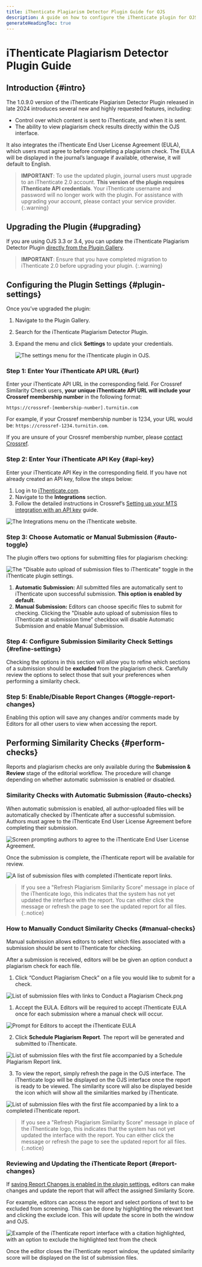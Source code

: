 ```yaml
---
title: iThenticate Plagiarism Detector Plugin Guide for OJS
description: A guide on how to configure the iThenticate plugin for OJS version 3.3/3.4/3.5 and use it to conduct similarity checks on files submitted by authors.
generateHeadingToc: true
---
```


# iThenticate Plagiarism Detector Plugin Guide

## Introduction {#intro}

The 1.0.9.0 version of the iThenticate Plagiarism Detector Plugin released in late 2024 introduces several new and highly requested features, including:

- Control over which content is sent to iThenticate, and when it is sent.
- The ability to view plagiarism check results directly within the OJS interface.

It also integrates the iThenticate End User License Agreement (EULA), which users must agree to before completing a plagiarism check. The EULA will be displayed in the journal’s language if available, otherwise, it will default to English.

> **IMPORTANT**: To use the updated plugin, journal users must upgrade to an iThenticate 2.0 account. **This version of the plugin requires iThenticate API credentials**. Your iThenticate username and password will no longer work with the plugin. For assistance with upgrading your account, please contact your service provider. {:.warning}

## Upgrading the Plugin {#upgrading}

If you are using OJS 3.3 or 3.4, you can update the iThenticate Plagiarism Detector Plugin [directly from the Plugin Gallery](https://docs.pkp.sfu.ca/learning-ojs/en/settings-website#plugin-gallery).

> **IMPORTANT**: Ensure that you have completed migration to iThenticate 2.0 before upgrading your plugin. {:.warning}

## Configuring the Plugin Settings {#plugin-settings}

Once you’ve upgraded the plugin:

1. Navigate to the Plugin Gallery.
2. Search for the iThenticate Plagiarism Detector Plugin.
3. Expand the menu and click **Settings** to update your credentials.
    
    ![The settings menu for the iThenticate plugin in OJS.](./assets/plugin-settings.png.png)
    

### Step 1: Enter Your iThenticate API URL {#url}

Enter your iThenticate API URL in the corresponding field. For Crossref Similarity Check users, **your unique iThenticate API URL will include your Crossref membership number** in the following format:

`https://crossref-[membership-number].turnitin.com`

For example, if your Crossref membership number is 1234, your URL would be: `https://crossref-1234.turnitin.com`.

If you are unsure of your Crossref membership number, please [contact Crossref](https://support.crossref.org/hc/en-us/requests/new?ticket_form_id=360001642691).

### Step 2: Enter Your iThenticate API Key {#api-key}

Enter your iThenticate API Key in the corresponding field. If you have not already created an API key, follow the steps below:

1. Log in to [iThenticate.com](https://www.ithenticate.com/).
2. Navigate to the **Integrations** section.
3. Follow the detailed instructions in Crossref’s [Setting up your MTS integration with an API key](https://www.crossref.org/documentation/similarity-check/ithenticatev2-mts-account-setup/api-key/) guide.

![The Integrations menu on the iThenticate website.](./assets/ithenticate-integrations.png)

### Step 3: Choose Automatic or Manual Submission  {#auto-toggle}

The plugin offers two options for submitting files for plagiarism checking:

![The "Disable auto upload of submission files to iThenticate" toggle in the iThenticate plugin settings.](auto-toggle.png)

1. **Automatic Submission:** All submitted files are automatically sent to iThenticate upon successful submission. **This option is enabled by default**.
2. **Manual Submission:** Editors can choose specific files to submit for checking. Clicking the "Disable auto upload of submission files to iThenticate at submission time” checkbox will disable Automatic Submission and enable Manual Submission.

### Step 4: Configure Submission Similarity Check Settings {#refine-settings}

Checking the options in this section will allow you to refine which sections of a submission should be **excluded** from the plagiarism check. Carefully review the options to select those that suit your preferences when performing a similarity check.

### Step 5: Enable/Disable Report Changes  {#toggle-report-changes}

Enabling this option will save any changes and/or comments made by Editors for all other users to view when accessing the report. 

## Performing Similarity Checks {#perform-checks}

Reports and plagiarism checks are only available during the **Submission & Review** stage of the editorial workflow. The procedure will change depending on whether automatic submission is enabled or disabled.

### Similarity Checks with Automatic Submission {#auto-checks}

When automatic submission is enabled, all author-uploaded files will be automatically checked by iThenticate after a successful submission. Authors must agree to the iThenticate End User License Agreement before completing their submission.

![Screen prompting authors to agree to the iThenticate End User License Agreement.](./assets/author-eula.png)

Once the submission is complete, the iThenticate report will be available for review.

![A list of submission files with completed iThenticate report links.](./assets/ithenticate-label.png)

> If you see a "Refresh Plagiarism Similarity Score" message in place of the iThenticate logo, this indicates that the system has not yet updated the interface with the report. You can either click the message or refresh the page to see the updated report for all files. {:.notice}

### **How to Manually Conduct Similarity Checks {#manual-checks}**

Manual submission allows editors to select which files associated with a submission should be sent to iThenticate for checking.

After a submission is received, editors will be be given an option conduct a plagiarism check for each file. 

1. Click “Conduct Plagiarism Check” on a file you would like to submit for a check.

![List of submission files with links to Conduct a Plagiarism Check.png](./assets/conduct-check.png)

1. Accept the EULA. Editors will be required to accept iThenticate EULA once for each submission where a manual check will occur. 
    
![Prompt for Editors to accept the iThenticate EULA](./assets/editor-eula.png)
    
2. Click **Schedule Plagiarism Report**. The report will be generated and submitted to iThenticate.
    
![List of submission files with the first file accompanied by a Schedule Plagiarism Report link.](./assets/schedule-report.png)
    
3. To view the report, simply refresh the page in the OJS interface. The iThenticate logo will be displayed on the OJS interface once the report is ready to be viewed. The similarity score will also be displayed beside the icon which will show all the similarities marked by iThenticate.

![List of submission files with the first file accompanied by a link to a completed iThenticate report.](./assets/manual-report-available.png)

> If you see a "Refresh Plagiarism Similarity Score" message in place of the iThenticate logo, this indicates that the system has not yet updated the interface with the report. You can either click the message or refresh the page to see the updated report for all files. {:.notice}

### Reviewing and Updating the iThenticate Report  {#report-changes}

If [saving Report Changes is enabled in the plugin settings](#toggle-report-changes), editors can make changes and update the report that will affect the assigned Similarity Score.

For example, editors can access the report and select portions of text to be excluded from screening. This can be done by highlighting the relevant text and clicking the exclude icon. This will update the score in both the window and OJS. 

![Example of the iThenticate report interface with a citation highlighted, with an option to exclude the highlighted text from the check](./assets/report-interface.png)

Once the editor closes the iThenticate report window, the updated similarity score will be displayed on the list of submission files.

